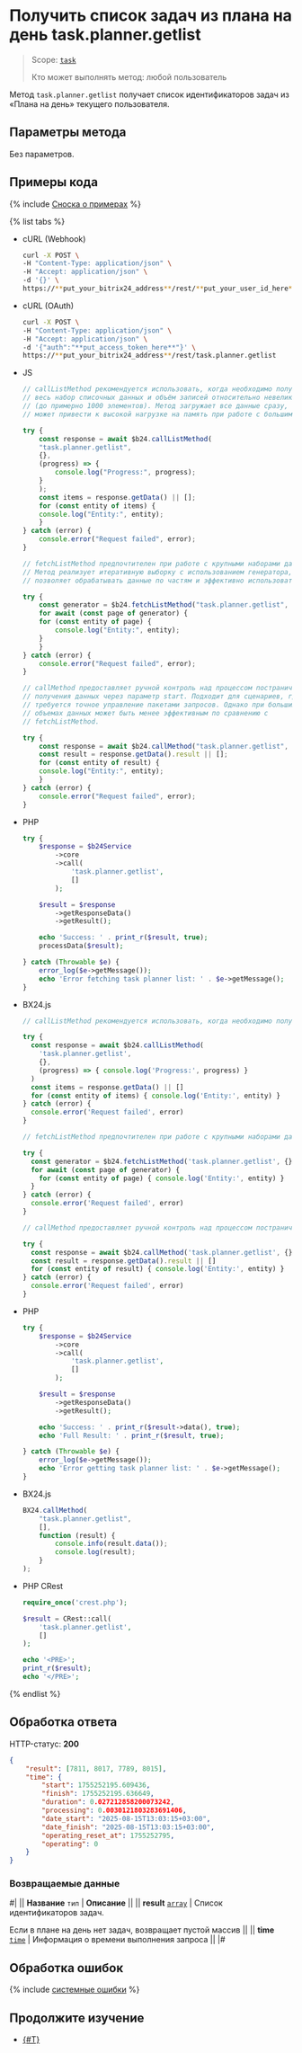 # Получить список задач из плана на день task.planner.getlist

> Scope: [`task`](../../scopes/permissions.md)
>
> Кто может выполнять метод: любой пользователь

Метод `task.planner.getlist` получает список идентификаторов задач из «Плана на день» текущего пользователя.

## Параметры метода

Без параметров.

## Примеры кода

{% include [Сноска о примерах](../../../_includes/examples.md) %}

{% list tabs %}

- cURL (Webhook)

    ```bash
    curl -X POST \
    -H "Content-Type: application/json" \
    -H "Accept: application/json" \
    -d '{}' \
    https://**put_your_bitrix24_address**/rest/**put_your_user_id_here**/**put_your_webhook_here**/task.planner.getlist
    ```

- cURL (OAuth)

    ```bash
    curl -X POST \
    -H "Content-Type: application/json" \
    -H "Accept: application/json" \
    -d '{"auth":"**put_access_token_here**"}' \
    https://**put_your_bitrix24_address**/rest/task.planner.getlist
    ```

- JS

    ```javascript
    // callListMethod рекомендуется использовать, когда необходимо получить
    // весь набор списочных данных и объём записей относительно невелик
    // (до примерно 1000 элементов). Метод загружает все данные сразу, что
    // может привести к высокой нагрузке на память при работе с большими объемами.

    try {
        const response = await $b24.callListMethod(
        "task.planner.getlist",
        {},
        (progress) => {
            console.log("Progress:", progress);
        }
        );
        const items = response.getData() || [];
        for (const entity of items) {
        console.log("Entity:", entity);
        }
    } catch (error) {
        console.error("Request failed", error);
    }

    // fetchListMethod предпочтителен при работе с крупными наборами данных.
    // Метод реализует итеративную выборку с использованием генератора, что
    // позволяет обрабатывать данные по частям и эффективно использовать память.

    try {
        const generator = $b24.fetchListMethod("task.planner.getlist", {}, "ID");
        for await (const page of generator) {
        for (const entity of page) {
            console.log("Entity:", entity);
        }
        }
    } catch (error) {
        console.error("Request failed", error);
    }

    // callMethod предоставляет ручной контроль над процессом постраничного
    // получения данных через параметр start. Подходит для сценариев, где
    // требуется точное управление пакетами запросов. Однако при больших
    // объемах данных может быть менее эффективным по сравнению с
    // fetchListMethod.

    try {
        const response = await $b24.callMethod("task.planner.getlist", {}, 0);
        const result = response.getData().result || [];
        for (const entity of result) {
        console.log("Entity:", entity);
        }
    } catch (error) {
        console.error("Request failed", error);
    }
    ```

- PHP

    ```php
    try {
        $response = $b24Service
            ->core
            ->call(
                'task.planner.getlist',
                []
            );

        $result = $response
            ->getResponseData()
            ->getResult();

        echo 'Success: ' . print_r($result, true);
        processData($result);

    } catch (Throwable $e) {
        error_log($e->getMessage());
        echo 'Error fetching task planner list: ' . $e->getMessage();
    }
    ```

- BX24.js


    ```js
    // callListMethod рекомендуется использовать, когда необходимо получить весь набор списочных данных и объём записей относительно невелик (до примерно 1000 элементов). Метод загружает все данные сразу, что может привести к высокой нагрузке на память при работе с большими объемами.
    
    try {
      const response = await $b24.callListMethod(
        'task.planner.getlist',
        {},
        (progress) => { console.log('Progress:', progress) }
      )
      const items = response.getData() || []
      for (const entity of items) { console.log('Entity:', entity) }
    } catch (error) {
      console.error('Request failed', error)
    }
    
    // fetchListMethod предпочтителен при работе с крупными наборами данных. Метод реализует итеративную выборку с использованием генератора, что позволяет обрабатывать данные по частям и эффективно использовать память.
    
    try {
      const generator = $b24.fetchListMethod('task.planner.getlist', {}, 'ID')
      for await (const page of generator) {
        for (const entity of page) { console.log('Entity:', entity) }
      }
    } catch (error) {
      console.error('Request failed', error)
    }
    
    // callMethod предоставляет ручной контроль над процессом постраничного получения данных через параметр start. Подходит для сценариев, где требуется точное управление пакетами запросов. Однако при больших объемах данных может быть менее эффективным по сравнению с fetchListMethod.
    
    try {
      const response = await $b24.callMethod('task.planner.getlist', {}, 0)
      const result = response.getData().result || []
      for (const entity of result) { console.log('Entity:', entity) }
    } catch (error) {
      console.error('Request failed', error)
    }
    ```

- PHP


    ```php
    try {
        $response = $b24Service
            ->core
            ->call(
                'task.planner.getlist',
                []
            );
    
        $result = $response
            ->getResponseData()
            ->getResult();
    
        echo 'Success: ' . print_r($result->data(), true);
        echo 'Full Result: ' . print_r($result, true);
    
    } catch (Throwable $e) {
        error_log($e->getMessage());
        echo 'Error getting task planner list: ' . $e->getMessage();
    }
    ```

- BX24.js

    ```js
    BX24.callMethod(
        "task.planner.getlist",
        [],
        function (result) {
            console.info(result.data());
            console.log(result);
        }
    );
    ```

- PHP CRest

    ```php
    require_once('crest.php');

    $result = CRest::call(
        'task.planner.getlist',
        []
    );

    echo '<PRE>';
    print_r($result);
    echo '</PRE>';
    ```

{% endlist %}

## Обработка ответа

HTTP-статус: **200**

```json
{
    "result": [7811, 8017, 7789, 8015],
    "time": {
        "start": 1755252195.609436,
        "finish": 1755252195.636649,
        "duration": 0.027212858200073242,
        "processing": 0.0030121803283691406,
        "date_start": "2025-08-15T13:03:15+03:00",
        "date_finish": "2025-08-15T13:03:15+03:00",
        "operating_reset_at": 1755252795,
        "operating": 0
    }
}
```

### Возвращаемые данные

#|
|| **Название**
`тип` | **Описание** ||
|| **result**
[`array`](../../data-types.md) | Список идентификаторов задач.

Если в плане на день нет задач, возвращает пустой массив ||
|| **time**
[`time`](../../data-types.md#time) | Информация о времени выполнения запроса ||
|#

## Обработка ошибок

{% include [системные ошибки](../../../_includes/system-errors.md) %}

## Продолжите изучение

- [{#T}](./index.md)
